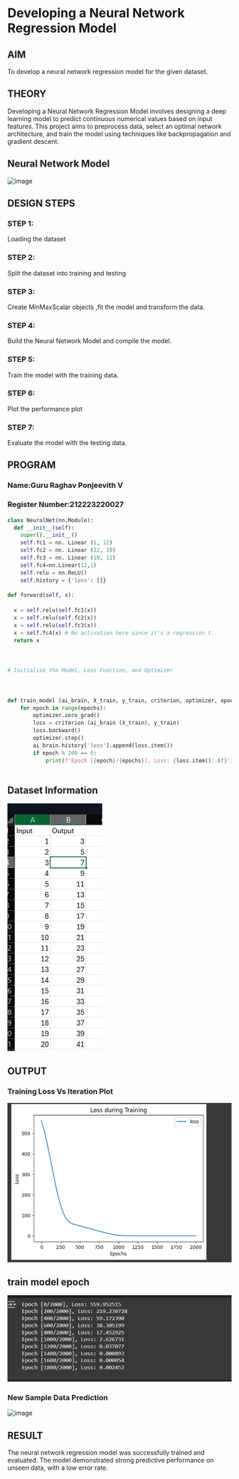 # Developing a Neural Network Regression Model

## AIM

To develop a neural network regression model for the given dataset.

## THEORY

Developing a Neural Network Regression Model involves designing a deep learning model to predict continuous numerical values based on input features. This project aims to preprocess data, select an optimal network architecture, and train the model using techniques like backpropagation and gradient descent.
## Neural Network Model

![image](https://github.com/user-attachments/assets/9e363b72-9ed2-4ff9-bbb8-6fe82e059b2a)

  

## DESIGN STEPS

### STEP 1:

Loading the dataset

### STEP 2:

Split the dataset into training and testing

### STEP 3:

Create MinMaxScalar objects ,fit the model and transform the data.

### STEP 4:

Build the Neural Network Model and compile the model.

### STEP 5:

Train the model with the training data.

### STEP 6:

Plot the performance plot

### STEP 7:

Evaluate the model with the testing data.

## PROGRAM
### Name:Guru Raghav Ponjeevith V
### Register Number:212223220027
```python
class NeuralNet(nn.Module):
  def __init__(self):
    super().__init__()
    self.fc1 = nn. Linear (1, 12)
    self.fc2 = nn. Linear (12, 10)
    self.fc3 = nn. Linear (10, 12)
    self.fc4=nn.Linear(12,1)
    self.relu = nn.ReLU()
    self.history = {'loss': []}

def forward(self, x):

  x = self.relu(self.fc1(x))
  x = self.relu(self.fc2(x))
  x = self.relu(self.fc3(x))
  x = self.fc4(x) # No activation here since it's a regression t.
  return x



# Initialize the Model, Loss Function, and Optimizer



def train_model (ai_brain, X_train, y_train, criterion, optimizer, epochs=2000):
    for epoch in range(epochs):
        optimizer.zero_grad()
        loss = criterion (ai_brain (X_train), y_train)
        loss.backward()
        optimizer.step()
        ai_brain.history['loss'].append(loss.item())
        if epoch % 200 == 0:
            print(f'Epoch [{epoch}/{epochs}], Loss: {loss.item():.6f}')



```
## Dataset Information


![alt text](image.png)



## OUTPUT

### Training Loss Vs Iteration Plot


![alt text](image-1.png)


## train model epoch

![alt text](image-3.png)
### New Sample Data Prediction
![image](https://github.com/user-attachments/assets/97da26ff-27f7-4b8f-be08-8f2943199e40)

## RESULT

The neural network regression model was successfully trained and evaluated. The model demonstrated strong predictive performance on unseen data, with a low error rate.

